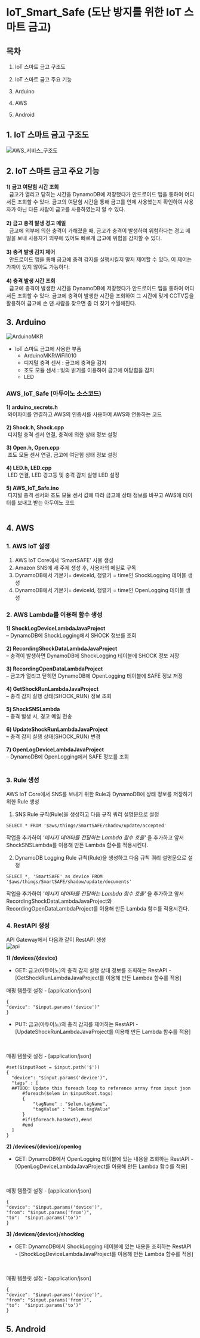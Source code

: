 # IoT_Smart_Safe (도난 방지를 위한 IoT 스마트 금고)
## 목차
1. IoT 스마트 금고 구조도

2. IoT 스마트 금고 주요 기능

3. Arduino

4. AWS

5. Android

## 1. IoT 스마트 금고 구조도

![AWS_서비스_구조도](https://user-images.githubusercontent.com/71610969/101992748-c9323980-3cf8-11eb-8de2-5bb12c1d0cb0.png)

## 2. IoT 스마트 금고 주요 기능

**1) 금고 여닫힘 시간 조회<br/>**
&nbsp;&nbsp;금고가 열리고 닫히는 시간을 DynamoDB에 저장했다가 안드로이드 앱을 통하여 어디서든 조회할 수 있다. 금고의 여닫힘 시간을 통해 금고를 언제 사용했는지 확인하여 사용자가 아닌 다른 사람이 금고를 사용하였는지 알 수 있다.<br/>
<br/>
**2) 금고 충격 발생 경고 메일<br/>**
&nbsp;&nbsp;금고에 외부에 의한 충격이 가해졌을 때, 금고가 충격이 발생하여 위험하다는 경고 메일을 보내 사용자가 외부에 있어도 빠르게 금고에 위험을 감지할 수 있다.<br/>
<br/>
**3) 충격 발생 감지 제어<br/>**
&nbsp;&nbsp;안드로이드 앱을 통해 금고에 충격 감지를 실행시킬지 말지 제어할 수 있다. 이 제어는 가까이 있지 않아도 가능하다.<br/>
<br/>
**4) 충격 발생 시간 조회<br/>**
&nbsp;&nbsp;금고에 충격이 발생한 시간을 DynamoDB에 저장했다가 안드로이드 앱을 통하여 어디서든 조회할 수 있다. 금고에 충격이 발생한 시간을 조회하여 그 시간에 맞게 CCTV등을 활용하여 금고에 손 댄 사람을 찾으면 좀 더 찾기 수월해진다.

## 3. Arduino

![ArduinoMKR](https://user-images.githubusercontent.com/71610969/101993183-f8967580-3cfb-11eb-9314-6bf5bfbc95f1.PNG)

- IoT 스마트 금고에 사용한 부품
  - ArduinoMKRWiFi1010
  - 디지털 충격 센서 : 금고에 충격을 감지
  - 조도 모듈 센서 : 빛의 밝기를 이용하여 금고에 여닫힘을 감지
  - LED
  
### AWS_IoT_Safe (아두이노 소스코드)
**1) arduino_secrets.h<br/>**
&nbsp;와이파이를 연결하고 AWS의 인증서를 사용하여 AWS와 연동하는 코드<br/><br/>
**2) Shock.h, Shock.cpp<br/>**
&nbsp;디지털 충격 센서 연결, 충격에 의한 상태 정보 설정<br/><br/>
**3) Open.h, Open.cpp<br/>**
&nbsp;조도 모듈 센서 연결, 금고에 여닫힘 상태 정보 설정<br/><br/>
**4) LED.h, LED.cpp<br/>**
&nbsp;LED 연결, LED 경고등 및 충격 감지 실행 LED 설정<br/><br/>
**5) AWS_IoT_Safe.ino<br/>**
&nbsp;디지털 충격 센서와 조도 모듈 센서 값에 따라 금고에 상태 정보를 바꾸고 AWS에 데이터를 보내고 받는 아두이노 코드 <br/><br/>

## 4. AWS
### 1. AWS IoT 설정
1. AWS IoT Core에서 'SmartSAFE' 사물 생성
2. Amazon SNS에 새 주제 생성 후, 사용자의 메일로 구독
3. DynamoDB에서 기본키= deviceId, 정렬키 = time인 ShockLogging 테이블 생성
4. DynamoDB에서 기본키= deviceId, 정렬키 = time인 OpenLogging 테이블 생성

### 2. AWS Lambda를 이용해 함수 생성
**1)	ShockLogDeviceLambdaJavaProject** <br/> 
– DynamoDB에 ShockLogging에서 SHOCK 정보를 조회<br/> <br/> 
**2)	RecordingShockDataLambdaJavaProject** <br/> 
– 충격이 발생하면 DynamoDB에 ShockLogging 테이블에 SHOCK 정보 저장<br/> <br/> 
**3)	RecordingOpenDataLambdaProject** <br/> 
– 금고가 열리고 닫히면 DynamoDB에 OpenLogging 테이블에 SAFE 정보 저장<br/> <br/> 
**4)	GetShockRunLambdaJavaProject** <br/> 
– 충격 감지 실행 상태(SHOCK_RUN) 정보 조회<br/> <br/> 
**5)	ShockSNSLambda** <br/> 
– 충격 발생 시, 경고 메일 전송<br/> <br/> 
**6)	UpdateShockRunLambdaJavaProject** <br/> 
– 충격 감지 실행 상태(SHOCK_RUN) 변경<br/> <br/> 
**7)	OpenLogDeviceLambdaJavaProject** <br/> 
– DynamoDB에 OpenLogging에서 SAFE 정보를 조회<br/> <br/> 

### 3. Rule 생성
AWS IoT Core에서 SNS를 보내기 위한 Rule과 DynamoDB에 상태 정보를 저장하기 위한 Rule 생성<br/>
1. SNS Rule
규칙(Rule)을 생성하고 다음 규칙 쿼리 설명문으로 설정
```
SELECT * FROM '$aws/things/SmartSAFE/shadow/update/accepted'
```
작업을 추가하여 *'메시지 데이터를 전달하는 Lambda 함수 호출'* 을 추가하고 앞서 ShockSNSLambda를 이용해 만든 Lambda 함수를 적용시킨다.

2. DynamoDB Logging Rule
규칙(Rule)을 생성하고 다음 규칙 쿼리 설명문으로 설정

```
SELECT *, 'SmartSAFE' as device FROM '$aws/things/SmartSAFE/shadow/update/documents'
```
작업을 추가하여 *'메시지 데이터를 전달하는 Lambda 함수 호출'* 을 추가하고 앞서 RecordingShockDataLambdaJavaProject와 RecordingOpenDataLambdaProject를 이용해 만든 Lambda 함수를 적용시킨다.

### 4. RestAPI 생성

API Gateway에서 다음과 같이 RestAPI 생성<br/>
![api](https://user-images.githubusercontent.com/71610969/101994034-81181480-3d02-11eb-9dfe-1f2cc8fce13d.JPG)
<br/>

**1) /devices/{device}<br/>**
  -	GET: 금고(아두이노)의 충격 감지 실행 상태 정보를 조회하는 RestAPI - [GetShockRunLambdaJavaProject를 이용해 만든 Lambda 함수를 적용]<br/>
  
  매핑 템플릿 설정 - [application/json]
  ```
  {
  "device": "$input.params('device')"
  }
  ```
  -	PUT: 금고(아두이노)의 충격 감지를 제어하는 RestAPI - [UpdateShockRunLambdaJavaProject를 이용해 만든 Lambda 함수를 적용]<br/>
<br/>
  
  매핑 템플릿 설정 - [application/json]
  ```
  #set($inputRoot = $input.path('$'))
{
    "device": "$input.params('device')",
    "tags" : [
    ##TODO: Update this foreach loop to reference array from input json
        #foreach($elem in $inputRoot.tags)
        {
            "tagName" : "$elem.tagName",
            "tagValue" : "$elem.tagValue"
        } 
        #if($foreach.hasNext),#end
        #end
    ]
}
  ```

**2) /devices/{device}/openlog<br/>**
  -	GET: DynamoDB에서 OpenLogging 테이블에 있는 내용을 조회하는 RestAPI - [OpenLogDeviceLambdaJavaProject를 이용해 만든 Lambda 함수를 적용]<br/>
<br/>
  
  매핑 템플릿 설정 - [application/json]
  ```
{
  "device": "$input.params('device')",
  "from": "$input.params('from')",
  "to":  "$input.params('to')"
}
  ```

**3) /devices/{device}/shocklog<br/>**
  -	GET: DynamoDB에서 ShockLogging 테이블에 있는 내용을 조회하는 RestAPI - [ShockLogDeviceLambdaJavaProject를 이용해 만든 Lambda 함수를 적용]<br/>
<br/>
  
  매핑 템플릿 설정 - [application/json]
  ```
{
  "device": "$input.params('device')",
  "from": "$input.params('from')",
  "to":  "$input.params('to')"
}
  ```

## 5. Android


